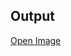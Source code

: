 ## Output 

[Open Image](https://raw.githubusercontent.com/codewithsinchana/Sinchana03/main/image.png)
